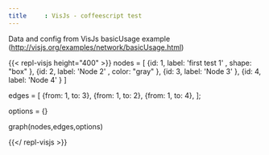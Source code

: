 ```yaml
---
title     : VisJs - coffeescript test
---
```


Data and config from VisJs basicUsage example (http://visjs.org/examples/network/basicUsage.html)

{{< repl-visjs height="400" >}}
nodes = [
    {id: 1, label: 'first test 1' , shape: "box"  },
    {id: 2, label: 'Node 2'       , color: "gray" },
    {id: 3, label: 'Node 3'                       },
    {id: 4, label: 'Node 4'                       }
  ]

edges = [
    {from: 1, to: 3},
    {from: 1, to: 2},
    {from: 1, to: 4},
  ];

options = {}

graph(nodes,edges,options)

{{</ repl-visjs >}}